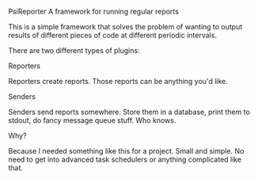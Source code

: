 PsiReporter
A framework for running regular reports

This is a simple framework that solves the problem of wanting to output results of different pieces of code at different periodic intervals.

There are two different types of plugins:

Reporters

Reporters create reports. Those reports can be anything you'd like.

Senders

Senders send reports somewhere. Store them in a database, print them to stdout, do fancy message queue stuff. Who knows.

Why?

Because I needed something like this for a project. Small and simple. No need to get into advanced task schedulers or anything complicated like that.
